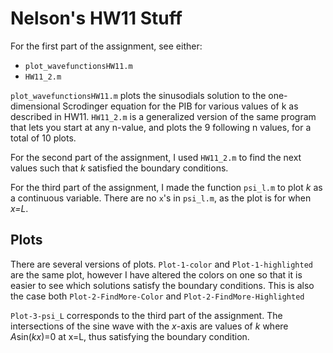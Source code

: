 # Nelson's HW11 Stuff
For the first part of the assignment, see either:
- `plot_wavefunctionsHW11.m`
- `HW11_2.m`
  
`plot_wavefunctionsHW11.m` plots the sinusodials solution to the one-dimensional Scrodinger equation for the PIB for various values of k as described in HW11. `HW11_2.m` is a generalized version of the same program that lets you start at any n-value, and plots the 9 following n values, for a total of 10 plots.

For the second part of the assignment, I used `HW11_2.m` to find the next values such that *k* satisfied the boundary conditions.

For the third part of the assignment, I made the function `psi_l.m` to plot *k* as a continuous variable. There are no `x`'s in `psi_l.m`, as the plot is for when *x=L*.

## Plots
There are several versions of plots. `Plot-1-color` and `Plot-1-highlighted` are the same plot, however I have altered the colors on one so that it is easier to see which solutions satisfy the boundary conditions. This is also the case both `Plot-2-FindMore-Color` and `Plot-2-FindMore-Highlighted`

`Plot-3-psi_L` corresponds to the third part of the assignment. The intersections of the sine wave with the *x*-axis are values of *k* where *A*sin(*kx*)=0 at x=L, thus satisfying the boundary condition. 
